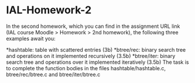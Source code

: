 # IAL-Homework-2
In the second homework, which you can find in the assignment URL link (IAL course Moodle > Homework > 2nd homework), the following three examples await you:

*hashtable: table with scattered entries (3b)
*btree/rec: binary search tree and operations on it implemented recursively (3.5b)
*btree/iter: binary search tree and operations over it implemented iteratively (3.5b)
The task is to complete the function bodies in the files hashtable/hashtable.c, btree/rec/btree.c and btree/iter/btree.c 
